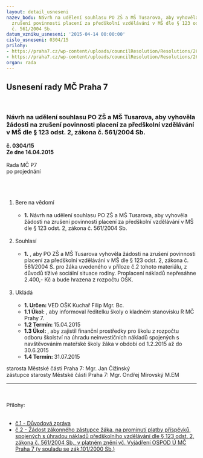 ```yaml
---
layout: detail_usneseni
nazev_bodu: Návrh na udělení souhlasu PO ZŠ a MŠ Tusarova, aby vyhověla žádosti na
  zrušení povinnosti placení za předškolní vzdělávání v MŠ dle § 123 odst. 2, zákona
  č. 561/2004 Sb.
datum_vzniku_usneseni: '2015-04-14 00:00:00'
cislo_usneseni: 0304/15
prilohy:
- https://praha7.cz/wp-content/uploads/councilResolution/Resolutions/26544/304_15_pril1.doc
- https://praha7.cz/wp-content/uploads/councilResolution/Resolutions/26544/304_15_pril2.doc
organ: rada
---
```

<div id="ucUsn_pList" class="usn">
	<span><h2>Usnesení rady MČ Praha 7 </h2>
<br></span><div class="standBody">
<span><h3>Návrh na udělení souhlasu PO ZŠ a MŠ Tusarova, aby vyhověla žádosti na zrušení povinnosti placení za předškolní vzdělávání v MŠ dle § 123 odst. 2, zákona č. 561/2004 Sb.</h3></span><div class="center">
		<strong>č. 0304/15</strong><br>
	</div>
<div class="center">
		<strong>Ze dne 14.04.2015</strong><br><br>
	</div>Rada MČ P7<br>po projednání<br><br><br><ol>
<br><li>Bere na vědomí <br><ul>
<br><li>
<strong>1.</strong> Návrh na udělení souhlasu PO ZŠ a MŠ Tusarova, aby vyhověla žádosti na zrušení povinnosti placení za předškolní vzdělávání v MŠ dle § 123 odst. 2, zákona č. 561/2004 Sb.</li>
</ul>
<br>
</li>
<li>Souhlasí <br><ul>
<br><li>
<strong>1.</strong> , aby PO ZŠ a MŠ Tusarova vyhověla žádosti na zrušení povinnosti placení za předškolní vzdělávání v MŠ dle § 123 odst. 2, zákona č. 561/2004 S. pro žáka uvedeného v příloze č.2 tohoto materiálu, z důvodů tíživé sociální situace rodiny. Proplacení nákladů nepřesáhne 2.400,- Kč a bude hrazena z rozpočtu OŠK. </li>
</ul>
<br>
</li>
<li>Ukládá <br><ul>
<br><li>
<strong>1. Určen: </strong>VED OŠK Kuchař Filip Mgr. Bc. <br>
</li>
<li>
<strong>1.1 Úkol: </strong>, aby informoval ředitelku školy o kladném stanovisku R MČ Prahy 7. <br>
</li>
<li>
<strong>1.2 Termín: </strong>15.04.2015 <br>
</li>
<li>
<strong>1.3 Úkol: </strong>, aby zajistil finanční prostředky pro školu z rozpočtu odboru školství na úhradu neinvestičních nákladů spojených s navštěvováním mateřské školy žáka v období od 1.2.2015 až do 30.6.2015 <br>
</li>
<li>
<strong>1.4 Termín: </strong>31.07.2015</li>
</ul>
</li>
</ol>starosta Městské části Praha 7: Mgr. Jan Čižinský<br>zástupce starosty Městské části Praha 7: Mgr. Ondřej Mirovský M.EM <br><hr>
<br><br>Přílohy: <br><ul>
<br><li>
<a href="/zdroj.aspx?typ=4&amp;Id=62111&amp;sh=711016149" target="_blank" title="Odkaz na soubor - 22,5 kB - nové okno">č.1 - Důvodová zpráva</a> <br>
</li>
<li>
<a href="/zdroj.aspx?typ=4&amp;Id=62112&amp;sh=711252725" target="_blank" title="Odkaz na soubor - 261 kB - nové okno">č.2 - Žádost zákonného zástupce žáka, na prominutí platby příspěvků, spojených s úhradou nákladů předškolního vzdělávání dle § 123 odst. 2, zákona č. 561/2004 Sb., v platném znění vč. Vyjádření OSPOD Ú MČ Praha 7 (v souladu se zák.101/2000 Sb.)</a> </li>
</ul>
</div>
</div>